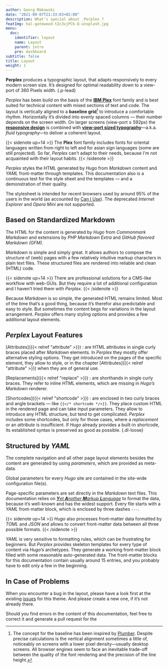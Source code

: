 ```yaml
---
author: Georg Makowski
date: "2021-09-07T21:33:03+02:00"
description: What's special about _Perplex_?
featImg: hal-gatewood-tZc3vjPCk-Q-unsplash.jpg
menu:
  doc:
    identifier: layout
    name: Layout
    parent: intro
    pre: dashboard
subtitle: false
title: Layout
weight: 1
---
```


**Perplex** produces a typographic layout, that adapts responsively to every modern screen size. It’s designed for optimal readability down to a view-port of 360 Pixels width.
{.p-lead} <!--more-->

_Perplex_ has been build on the basis of the [**IBM Plex**][plex] font family and is best suited for technical content with mixed sections of text and code. The layout is vertically aligned to a **baseline grid**[^1] to introduce a comfortable rhythm. Horizontally it’s divided into evenly spaced columns — their number depends on the screen width. On larger screens (view-port &ge; 592px) the [**responsive design**][rd] is combined with [**view-port sized typography**][ptres]—a.k.a. _fluid typography_—to deliver a coherent layout.

{{< sidenote up=14 >}}
The **Plex** font family includes fonts for oriental languages written from right to left and for asian sign languages (some are still projected). So far, _Perplex_ can't adapt to their needs, because I'm not acquainted with their layout habits.
{{< /sidenote >}}

_Perplex_ styles the HTML generated by _Hugo_ from _Markdown_ content and _YAML_ front-matter through templates. This documentation also is a continuous test for the style sheet and the templates — and a demonstration of their quality.

The stylesheet is intended for recent browsers used by around 95\% of the users in the world (as accounted by [Can I Use](https://caniuse.com)). The deprecated _Internet Explorer_ and _Opera Mini_ are not supported. 
## Based on Standardized Markdown

The HTML for the content is generated by _Hugo_ from *Commonmark Markdown* and extensions by *PHP Markdown Extra* and *GitHub flavored Markdown (GFM)*.

_Markdown_ is simple and simply great. It allows authors to compose the structure of (web) pages with a few relatively intuitive markup characters in plain text files. These structured files are rendered into reliable and clean (HTML) code.

{{< sidenote up=14 >}}
There are professional solutions for a CMS-like workflow with web-GUIs. But they require a lot of additional configuration and I haven’t tried them with _Perplex_.
{{< /sidenote >}}

Because _Markdown_ is so simple, the generated HTML remains limited. Most of the time that’s a good thing, because it’s therefor also predictable and easy to style. But sometimes the content begs for variations in the layout arrangement. _Perplex_ offers many styling options and provides a few additional layout elements.

## _Perplex_ Layout Features

[Attributes]({{< relref "attribute" >}})
: are HTML attributes in single curly braces placed after _Markdown_ elements. In _Perplex_ they mostly offer alternative styling options. They get introduced on the pages of the specific element, they allow to style, or in the chapter [Attributes]({{< relref "attribute" >}}) when they are of general use.

[Replacements]({{< relref "replace" >}})
: are shorthands in single curly braces. They refer to inline HTML elements, which are missing in _Hugo’s_ _Markdown_ renderer.

[Shortcodes]({{< relref "shortcode" >}})
: are enclosed in two curly braces and angle brackets — like `{{</* shortcode */>}}`. They place custom HTML in the rendered page and can take input parameters. They allow to introduce any HTML structure, but tend to get complicated. _Perplex_ includes some shortcodes, but only for those cases, where a *replacement* or an *attribute* is insufficient. If _Hugo_ already provides a built-in shortcode, its established syntax is preserved as good as possible.
{.dl-loose}

## Structured by _YAML_

The complete navigation and all other page layout elements besides the content are generated by using _parameters_, which are provided as meta-data.

Global parameters for every _Hugo_ site are contained in the site-wide configuration file(s).

Page-specific parameters are set directly in the _Markdown_ text files. This documentation relies on [_**Y**et **A**nother **M**arkup **L**anguage_](https://yaml.org) to format the data, because it’s well-known and has the widest support. Every file starts with a _YAML_ front-matter block, which is enclosed by three dashes `---`.

{{< sidenote up=14 >}}
_Hugo_ also processes front-matter data formatted by _TOML_ and _JSON_ and allows to convert front-matter data between all three possible formats.
{{< /sidenote >}}

_YAML_ is very sensitive to formatting rules, which can be frustrating for beginners. But _Perplex_ provides skeleton templates for every type of content via _Hugo’s_ archetypes. They generate a working front-matter block filled with some reasonable auto-generated data. The front-matter blocks for this documentation contain usually around 15 entries, and you probably have to edit only a few in the beginning.


## In Case of Problems

When you encounter a bug in the layout, please have a look first at the existing [issues][issue] for this theme. And please create a new one, if it’s not already there.

Should you find errors in the content of this documentation, feel free to correct it and generate a pull request for the

[^1]: The concept for the baseline has been inspired by [Plumber][plumber]. Despite precise calculations is the vertical alignment sometimes a little of, noticeably on screens with a lower pixel density—usually desktop screens. All browser engines seem to face an inevitable trade-off between the quality of the font rendering and the precision of the line height.

[plumber]: https://jamonserrano.github.io/plumber-sass/
[plex]: https://ibm.com/plex
[rd]: https://alistapart.com/article/responsive-web-design/
[ptres]: https://practicaltypography.com/responsive-web-design.html
[issue]: https://github.com/bowman2001/perplex/issues
